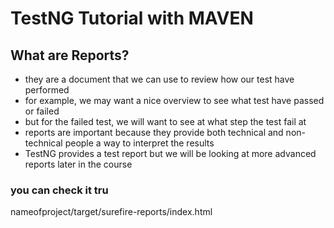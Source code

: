 # TestNG Tutorial with MAVEN

## What are Reports?

- they are a document that we can use to review how our test have performed
- for example, we may want a nice overview to see what test have passed or failed
- but for the failed test, we will want to see at what step the test fail at
- reports are important because they provide both technical and non-technical people a way to interpret the results
- TestNG provides a test report but we will be looking at more advanced reports later in the course

### you can check it tru
nameofproject/target/surefire-reports/index.html